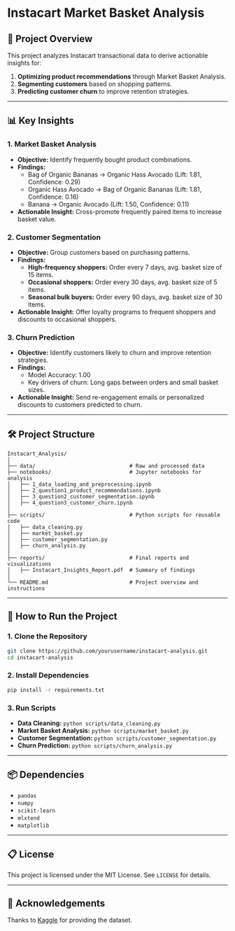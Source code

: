
# Instacart Market Basket Analysis

## 📄 Project Overview
This project analyzes Instacart transactional data to derive actionable insights for:
1. **Optimizing product recommendations** through Market Basket Analysis.
2. **Segmenting customers** based on shopping patterns.
3. **Predicting customer churn** to improve retention strategies.

---

## 📊 Key Insights
### 1. Market Basket Analysis
- **Objective:** Identify frequently bought product combinations.
- **Findings:** 
  - Bag of Organic Bananas -> Organic Hass Avocado (Lift: 1.81, Confidence: 0.29)
  - Organic Hass Avocado -> Bag of Organic Bananas (Lift: 1.81, Confidence: 0.16)
  - Banana -> Organic Avocado (Lift: 1.50, Confidence: 0.11)
- **Actionable Insight:** Cross-promote frequently paired items to increase basket value.

### 2. Customer Segmentation
- **Objective:** Group customers based on purchasing patterns.
- **Findings:** 
  - **High-frequency shoppers:** Order every 7 days, avg. basket size of 15 items.
  - **Occasional shoppers:** Order every 30 days, avg. basket size of 5 items.
  - **Seasonal bulk buyers:** Order every 90 days, avg. basket size of 30 items.
- **Actionable Insight:** Offer loyalty programs to frequent shoppers and discounts to occasional shoppers.

### 3. Churn Prediction
- **Objective:** Identify customers likely to churn and improve retention strategies.
- **Findings:** 
  - Model Accuracy: 1.00
  - Key drivers of churn: Long gaps between orders and small basket sizes.
- **Actionable Insight:** Send re-engagement emails or personalized discounts to customers predicted to churn.

---

## 🛠️ Project Structure
```
Instacart_Analysis/
│
├── data/                              # Raw and processed data
├── notebooks/                         # Jupyter notebooks for analysis
│   ├── 1_data_loading_and_preprocessing.ipynb
│   ├── 2_question1_product_recommendations.ipynb
│   ├── 3_question2_customer_segmentation.ipynb
│   ├── 4_question3_customer_churn.ipynb
│
├── scripts/                           # Python scripts for reusable code
│   ├── data_cleaning.py
│   ├── market_basket.py
│   ├── customer_segmentation.py
│   ├── churn_analysis.py
│
├── reports/                           # Final reports and visualizations
│   ├── Instacart_Insights_Report.pdf  # Summary of findings
│
└── README.md                          # Project overview and instructions
```

---

## 🚀 How to Run the Project
### 1. Clone the Repository
```bash
git clone https://github.com/yourusername/instacart-analysis.git
cd instacart-analysis
```

### 2. Install Dependencies
```bash
pip install -r requirements.txt
```

### 3. Run Scripts
- **Data Cleaning:** `python scripts/data_cleaning.py`
- **Market Basket Analysis:** `python scripts/market_basket.py`
- **Customer Segmentation:** `python scripts/customer_segmentation.py`
- **Churn Prediction:** `python scripts/churn_analysis.py`

---

## 📦 Dependencies
- `pandas`
- `numpy`
- `scikit-learn`
- `mlxtend`
- `matplotlib`

---

## 📋 License
This project is licensed under the MIT License. See `LICENSE` for details.

---

## 🤝 Acknowledgements
Thanks to [Kaggle](https://www.kaggle.com/c/instacart-market-basket-analysis) for providing the dataset.
